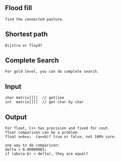 ## Flood fill
    find the connected pasture.

## Shortest path
    Dijstra or floyd?

## Complete Search

    For gold level, you can do complete search.

## Input
    char matrix[][]  // getline
    int  matrix[][]  // get char by char

## Output

    For float, C++ has precision and fixed for cout.
    float comparison can be a problem.  
    float a=b=x;  (a==b)? true or false, not 100% sure.

    one way to do comparison:
    delta = 0.00000001;
    if (abs(a-b) < delta), they are equal?
